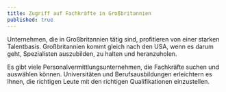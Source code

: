```yaml
---
title: Zugriff auf Fachkräfte in Großbritannien
published: true
---
```


Unternehmen, die in Großbritannien tätig sind, profitieren von einer starken Talentbasis. Großbritannien kommt gleich nach den USA, wenn es darum geht, Spezialisten auszubilden, zu halten und heranzuholen.

Es gibt viele Personalvermittlungsunternehmen, die Fachkräfte suchen und auswählen können. Universitäten und Berufsausbildungen erleichtern es Ihnen, die richtigen Leute mit den richtigen Qualifikationen einzustellen.